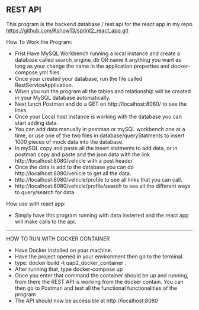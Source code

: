REST API 
-----------------------------------------------------------------------------------------------------------------------
This program is the backend database / rest api for the react app in my repo https://github.com/Ksnow13/sprint2_react_app.git

How To Work the Program:

- Frist Have MySQL Workbench running a local instance and create a database called search_engine_db OR name it anything you want as long as your change the name in the application.properties and docker-compose.yml files.
- Once your created your database, run the file called RestServiceApplication.
- When you run the program all the tables and relationship will be created in your MySQL database automatically.
- Next lunch Postman and do a GET on http://localhost:8080/ to see the links.
- Once your Local host instance is working with the database you can start adding data.
- You can add data manually in postman or mySQL workbench one at a time, or use one of the two files in database/queryStatments to insert 1000 pieces of mock data into the database.
- In mySQL copy and paste all the insert statments to add data, or in postman copy and paste and the json data with the link  http://localhost:8080/vehicle with a post header.
- Once the data is add to the database you can do http://localhost:8080/vehicle to get all the data.
- http://localhost:8080/vehicle/profile to see all links that you can call.
- http://localhost:8080/vehicle/profile/search to see all the different ways to query/search for data.

How use with react app:
- Simply have this program running with data insterted and the react app will make calls to the api.

-----------------------------------------------------------------------------------------------------------------------
HOW TO RUN WITH DOCKER CONTAINER

- Have Docker installed on your machine.
- Have the project opened in your environment then go to the terminal.
- type: docker build -t qap2_docker_container .
- After running that, type docker-compose up
- Once you enter that command the container should be up and running, from there the REST API is working from the docker contain. You can then go to Postman and test all the functional functionalities of the program
- The API should now be accessible at http://localhost:8080

